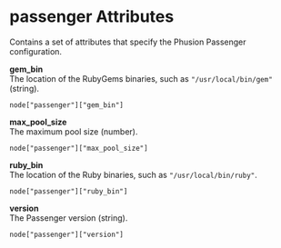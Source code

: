 # passenger Attributes<a name="attributes-json-passenger"></a>

Contains a set of attributes that specify the Phusion Passenger configuration\.

**gem\_bin**  
The location of the RubyGems binaries, such as `"/usr/local/bin/gem"` \(string\)\.  

```
node["passenger"]["gem_bin"]
```

**max\_pool\_size**  
The maximum pool size \(number\)\.  

```
node["passenger"]["max_pool_size"]
```

**ruby\_bin**  
The location of the Ruby binaries, such as `"/usr/local/bin/ruby"`\.  

```
node["passenger"]["ruby_bin"]
```

**version**  
The Passenger version \(string\)\.  

```
node["passenger"]["version"]
```